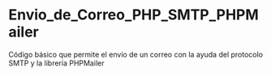 # Envio_de_Correo_PHP_SMTP_PHPMailer
Código básico que permite el envío de un correo con la ayuda del protocolo SMTP y la librería PHPMailer
